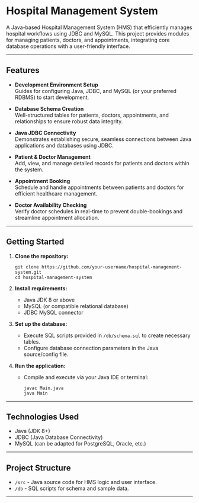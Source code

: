 # Hospital Management System
A Java-based Hospital Management System (HMS) that efficiently manages hospital workflows using JDBC and MySQL. This project provides modules for managing patients, doctors, and appointments, integrating core database operations with a user-friendly interface.

---
## Features
- **Development Environment Setup**  
  Guides for configuring Java, JDBC, and MySQL (or your preferred RDBMS) to start development.

- **Database Schema Creation**  
  Well-structured tables for patients, doctors, appointments, and relationships to ensure robust data integrity.

- **Java JDBC Connectivity**  
  Demonstrates establishing secure, seamless connections between Java applications and databases using JDBC.

- **Patient & Doctor Management**  
  Add, view, and manage detailed records for patients and doctors within the system.

- **Appointment Booking**  
  Schedule and handle appointments between patients and doctors for efficient healthcare management.

- **Doctor Availability Checking**  
  Verify doctor schedules in real-time to prevent double-bookings and streamline appointment allocation.

---
## Getting Started

1. **Clone the repository:**
    ```
    git clone https://github.com/your-username/hospital-management-system.git
    cd hospital-management-system
    ```

2. **Install requirements:**
   - Java JDK 8 or above
   - MySQL (or compatible relational database)
   - JDBC MySQL connector

3. **Set up the database:**
   - Execute SQL scripts provided in `/db/schema.sql` to create necessary tables.
   - Configure database connection parameters in the Java source/config file.

4. **Run the application:**
   - Compile and execute via your Java IDE or terminal:
     ```
     javac Main.java
     java Main
     ```

---
## Technologies Used

- Java (JDK 8+)
- JDBC (Java Database Connectivity)
- MySQL (can be adapted for PostgreSQL, Oracle, etc.)

---

## Project Structure

- `/src` - Java source code for HMS logic and user interface.
- `/db` - SQL scripts for schema and sample data.

---
